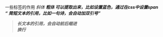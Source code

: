 一些标签的作用
<em>        斜体
<strong>    粗体
<span>      可以提取出来，比如设置蓝色，通过在css中设置span
<q>         简短文本的引用，比如一句诗，会自动加双引号   
<blockquote>    长文本的引用，会自动前后缩进
<br/>       换行
